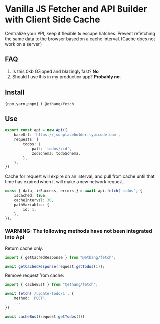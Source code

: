 # Vanilla JS Fetcher and API Builder with Client Side Cache

Centralize your API, keep it flexible to escape hatches. Prevent refetching the same data to the browser based on a cache interval. (Cache does not work on a server.)

## FAQ

1. Is this 0kb GZipped and blazingly fast? **No**
2. Should I use this in my production app? **Probably not**

## Install

```shell
{npm,yarn,pnpm} i @ethang/fetch
```

## Use

```typescript
export const api = new Api({
    baseUrl: 'https://jsonplaceholder.typicode.com',
    requests: {
        todos: {
            path: 'todos/:id',
            zodSchema: todoSchema,
        },
    },
})
```

Cache for request will expire on an interval, and pull from cache until that time has expired when it will make a new network request.

```typescript
const { data, isSuccess, errors } = await api.fetch('todos', {
    isCached: true,
    cacheInterval: 30,
    pathVariables: {
        id: 1,
    },
});
```

### WARNING: The following methods have not been integrated into Api

Return cache only.

```typescript
import { getCachedResponse } from "@ethang/fetch";

await getCachedResponse(request.getTodos(1));
```

Remove request from cache:

```typescript
import { cacheBust } from "@ethang/fetch";

await fetch('/update-todo/1', {
    method: 'POST',
    ...
})

await cacheBust(request.getTodos(1))
```

